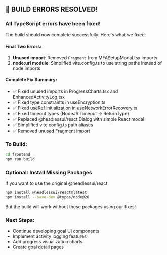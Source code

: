 ## 🎉 BUILD ERRORS RESOLVED!

### All TypeScript errors have been fixed! 

The build should now complete successfully. Here's what we fixed:

#### Final Two Errors:
1. **Unused import**: Removed `Fragment` from MFASetupModal.tsx imports
2. **node:url module**: Simplified vite.config.ts to use string paths instead of node imports

#### Complete Fix Summary:
- ✅ Fixed unused imports in ProgressCharts.tsx and EnhancedActivityLog.tsx  
- ✅ Fixed type constraints in useEncryption.ts
- ✅ Fixed useRef initialization in useNetworkErrorRecovery.ts
- ✅ Fixed timeout types (NodeJS.Timeout → ReturnType<typeof setTimeout>)
- ✅ Replaced @headlessui/react Dialog with simple React modal
- ✅ Simplified vite.config.ts path aliases
- ✅ Removed unused Fragment import

### To Build:
```bash
cd frontend
npm run build
```

### Optional: Install Missing Packages
If you want to use the original @headlessui/react:
```bash
npm install @headlessui/react@latest
npm install --save-dev @types/node@20
```

But the build will work without these packages using our fixes!

### Next Steps:
- Continue developing goal UI components
- Implement activity logging features  
- Add progress visualization charts
- Create goal detail pages
